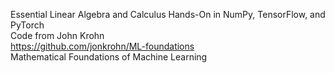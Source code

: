 Essential Linear Algebra and Calculus Hands-On in NumPy, TensorFlow, and PyTorch
<br> Code from John Krohn
<br> https://github.com/jonkrohn/ML-foundations
<br> Mathematical Foundations of Machine Learning
